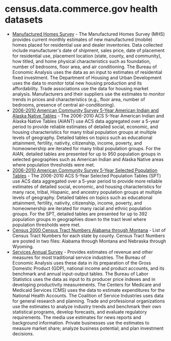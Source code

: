 # census.data.commerce.gov health datasets
* [Manufactured Homes Survey](https://census.data.commerce.gov/d/krdd-5u5a) - The Manufactured Homes Survey (MHS) provides current monthly estimates of new manufactured (mobile) homes placed for residential use and dealer inventories. Data collected include manufacturer's date of shipment, sales price, date of placement for residential use, placement location (state, county, and community), how titled, and home physical characteristics such as foundation, number of bedrooms, floor area, and air conditioning. The Bureau of Economic Analysis uses the data as an input to estimates of residential fixed investment. The Department of Housing and Urban Development uses the data to monitor total new housing production and its affordability. Trade associations use the data for housing market analysis. Manufacturers and their suppliers use the estimates to monitor trends in prices and characteristics (e.g., floor area, number of bedrooms, presence of central air-conditioning).
* [2006-2010 American Community Survey  5-Year American Indian and Alaska Native Tables](https://census.data.commerce.gov/d/em69-9wjc) - The 2006-2010 ACS 5-Year American Indian and Alaska Native Tables (AIANT) use ACS data aggregated over a 5-year period to provide reliable estimates of detailed social, economic, and housing characteristics for many tribal population groups at multiple levels of geography. Detailed tables on topics such as educational attainment, fertility, nativity, citizenship, income, poverty, and homeownership are iterated for many tribal population groups. For the AIAN, detailed tables are presented for up to 950 population groups in selected geographies such as American Indian and Alaska Native areas where population thresholds were met.
* [2006-2010 American Community Survey  5-Year Selected Population Tables](https://census.data.commerce.gov/d/hb94-2qx3) - The 2006-2010 ACS 5-Year Selected Population Tables (SPT) use ACS data aggregated over a 5-year period to provide more reliable estimates of detailed social, economic, and housing characteristics for many race, tribal, Hispanic, and ancestry population groups at multiple levels of geography. Detailed tables on topics such as educational attainment, fertility, nativity, citizenship, income, poverty, and homeownership are iterated for many racial and ethnic population groups. For the SPT, detailed tables are presented for up to 392 population groups in geographies down to the tract level where population thresholds were met.
* [Census 2000 Census Tract Numbers Alabama through Montana](https://census.data.commerce.gov/d/98h5-jxhg) - List of Census Tract Numbers for each state by county. Census Tract Numbers are posted in two files: Alabama through Montana and Nebraska through Wyoming.
* [Services Annual Survey](https://census.data.commerce.gov/d/ugrv-rm42) - Provides estimates of revenue and other measures for most traditional service industries. The Bureau of Economic Analysis uses these data in its preparation of the Gross Domestic Product (GDP), national income and product accounts, and its benchmark and annual input-output tables. The Bureau of Labor Statistics uses the data as input to its producer price indexes and in developing productivity measurements. The Centers for Medicare and Medicaid Services (CMS) uses the data to estimate expenditures for the National Health Accounts. The Coalition of Service Industries uses data for general research and planning. Trade and professional organizations use the estimates to analyze industry trends and benchmark their own statistical programs, develop forecasts, and evaluate regulatory requirements. The media use estimates for news reports and background information. Private businesses use the estimates to measure market share; analyze business potential; and plan investment decisions.
